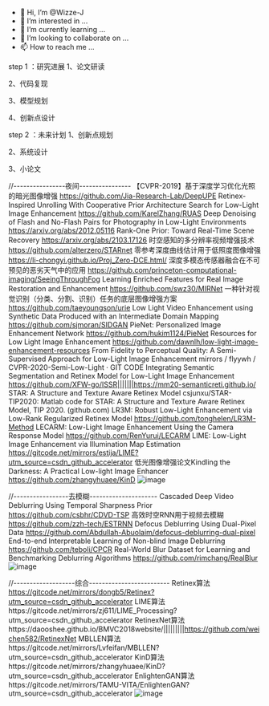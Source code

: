 - 👋 Hi, I’m @Wizze-J
- 👀 I’m interested in ...
- 🌱 I’m currently learning ...
- 💞️ I’m looking to collaborate on ...
- 📫 How to reach me ...

<!---
Wizze-J/Wizze-J is a ✨ special ✨ repository because its `README.md` (this file) appears on your GitHub profile.
You can click the Preview link to take a look at your changes.
--->

step 1 ：研究进展
  1、论文研读
  
  2、代码复现
  
  3、模型规划
  
  4、创新点设计
  
step 2 ：未来计划
  1、创新点规划
  
  2、系统设计
  
  3、小论文


//----------------夜间----------------
【CVPR-2019】基于深度学习优化光照的暗光图像增强	https://github.com/Jia-Research-Lab/DeepUPE
Retinex-Inspired Unrolling With Cooperative Prior Architecture Search for Low-Light Image Enhancement	https://github.com/KarelZhang/RUAS
Deep Denoising of Flash and No-Flash Pairs for Photography in Low-Light Environments	https://arxiv.org/abs/2012.05116
Rank-One Prior: Toward Real-Time Scene Recovery	https://arxiv.org/abs/2103.17126
时空感知的多分辨率视频增强技术	https://github.com/alterzero/STARnet
零参考深度曲线估计用于低照度图像增强	https://li-chongyi.github.io/Proj_Zero-DCE.html/
深度多模态传感器融合在不可预见的恶劣天气中的应用	https://github.com/princeton-computational-imaging/SeeingThroughFog
Learning Enriched Features for Real Image Restoration and Enhancement	https://github.com/swz30/MIRNet
一种针对视觉识别（分类、分割、识别）任务的底层图像增强方案	https://github.com/taeyoungson/urie
Low Light Video Enhancement using Synthetic Data Produced with an Intermediate Domain Mapping	https://github.com/sjmoran/SIDGAN
PieNet: Personalized Image Enhancement Network	https://github.com/hukim1124/PieNet
Resources for Low Light Image Enhancement	https://github.com/dawnlh/low-light-image-enhancement-resources
From Fidelity to Perceptual Quality: A Semi-Supervised Approach for Low-Light Image Enhancement	mirrors / flyywh / CVPR-2020-Semi-Low-Light · GIT CODE
Integrating Semantic Segmentation and Retinex Model for Low-Light Image Enhancement	https://github.com/XFW-go/ISSR|||||||https://mm20-semanticreti.github.io/
STAR: A Structure and Texture Aware Retinex Model	csjunxu/STAR-TIP2020: Matlab code for STAR: A Structure and Texture Aware Retinex Model, TIP 2020. (github.com)
LR3M: Robust Low-Light Enhancement via Low-Rank Regularized Retinex Model	https://github.com/tonghelen/LR3M-Method
LECARM: Low-Light Image Enhancement Using the Camera Response Model	https://github.com/RenYurui/LECARM
LIME: Low-Light Image Enhancement via Illumination Map Estimation	https://gitcode.net/mirrors/estija/LIME?utm_source=csdn_github_accelerator
低光图像增强论文Kindling the Darkness: A Practical Low-light Image Enhancer	https://github.com/zhangyhuaee/KinD
![image](https://user-images.githubusercontent.com/68847977/178149679-07ea08c1-abe3-48e6-ba2b-c52ea7c9cfb1.png)



//-----------------去模糊---------------------
Cascaded Deep Video Deblurring Using Temporal Sharpness Prior	https://github.com/csbhr/CDVD-TSP
高效时空RNN用于视频去模糊	https://github.com/zzh-tech/ESTRNN
Defocus Deblurring Using Dual-Pixel Data	https://github.com/Abdullah-Abuolaim/defocus-deblurring-dual-pixel
End-to-end Interpretable Learning of Non-blind Image Deblurring	https://github.com/teboli/CPCR
Real-World Blur Dataset for Learning and Benchmarking Deblurring Algorithms	https://github.com/rimchang/RealBlur
![image](https://user-images.githubusercontent.com/68847977/178149724-a7c98415-981c-4782-8c17-69d327865ae3.png)



//-------------------综合-------------------------
Retinex算法 https://gitcode.net/mirrors/dongb5/Retinex?utm_source=csdn_github_accelerator
LIME算法https://gitcode.net/mirrors/zj611/LIME_Processing?utm_source=csdn_github_accelerator
RetinexNet算法https://daooshee.github.io/BMVC2018website/|||||||||https://github.com/weichen582/RetinexNet
MBLLEN算法https://gitcode.net/mirrors/Lvfeifan/MBLLEN?utm_source=csdn_github_accelerator
KinD算法https://gitcode.net/mirrors/zhangyhuaee/KinD?utm_source=csdn_github_accelerator
EnlightenGAN算法https://gitcode.net/mirrors/TAMU-VITA/EnlightenGAN?utm_source=csdn_github_accelerator
![image](https://user-images.githubusercontent.com/68847977/178149746-bc597d40-8994-4202-82b5-420366789144.png)


